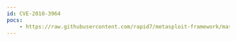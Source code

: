 ```yaml
---
id: CVE-2010-3964
pocs:
    - https://raw.githubusercontent.com/rapid7/metasploit-framework/master/modules/exploits/windows/misc/ms10_104_sharepoint.rb
---
```

